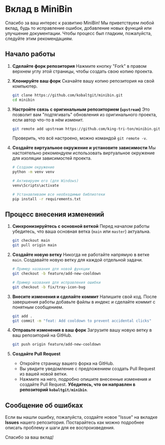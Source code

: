 # Вклад в MiniBin

Спасибо за ваш интерес к развитию MiniBin! Мы приветствуем любой вклад, будь то исправление ошибок, добавление новых функций или улучшение документации. Чтобы процесс был гладким, пожалуйста, следуйте этим рекомендациям.

## Начало работы

1.  **Сделайте форк репозитория**
    Нажмите кнопку "Fork" в правом верхнем углу этой страницы, чтобы создать свою копию проекта.

2.  **Клонируйте ваш форк**
    Скачайте вашу копию репозитория на свой компьютер.
    ```bash
    git clone https://github.com/kobaltgit/minibin.git
    cd minibin
    ```

3.  **Настройте связь с оригинальным репозиторием (`upstream`)**
    Это позволит вам "подтягивать" обновления из оригинального проекта, если автор что-то в нём изменит.
    ```bash
    git remote add upstream https://github.com/king-tri-ton/minibin.git
    ```
    Проверить, что всё настроено, можно командой `git remote -v`.

4.  **Создайте виртуальное окружение и установите зависимости**
    Мы настоятельно рекомендуем использовать виртуальное окружение для изоляции зависимостей проекта.
    ```bash
    # Создаем окружение
    python -m venv venv
    
    # Активируем его (для Windows)
    venv\Scripts\activate
    
    # Устанавливаем все необходимые библиотеки
    pip install -r requirements.txt
    ```

## Процесс внесения изменений

1.  **Синхронизируйтесь с основной веткой**
    Перед началом работы убедитесь, что ваша основная ветка (`main` или `master`) актуальна.
    ```bash
    git checkout main
    git pull origin main
    ```

2.  **Создайте новую ветку**
    Никогда не работайте напрямую в ветке `main`. Создавайте новую ветку для каждой отдельной задачи.
    ```bash
    # Пример названия для новой функции
    git checkout -b feature/add-new-cooldown
    
    # Пример названия для исправления ошибки
    git checkout -b fix/tray-icon-bug
    ```

3.  **Внесите изменения и сделайте коммит**
    Напишите свой код. После завершения работы добавьте файлы в индекс и сделайте коммит с понятным сообщением.
    ```bash
    git add .
    git commit -m "feat: Add cooldown to prevent accidental clicks"
    ```

4.  **Отправьте изменения в ваш форк**
    Загрузите вашу новую ветку в ваш репозиторий на GitHub.
    ```bash
    git push origin feature/add-new-cooldown
    ```

5.  **Создайте Pull Request**
    *   Откройте страницу вашего форка на GitHub.
    *   Вы увидите уведомление с предложением создать Pull Request из вашей новой ветки.
    *   Нажмите на него, подробно опишите внесенные изменения и создайте Pull Request. **Убедитесь, что он направлен в репозиторий `kobaltgit/minibin`**.

## Сообщение об ошибках

Если вы нашли ошибку, пожалуйста, создайте новое "Issue" на вкладке **Issues** нашего репозитория. Постарайтесь как можно подробнее описать проблему и шаги для ее воспроизведения.

Спасибо за ваш вклад!